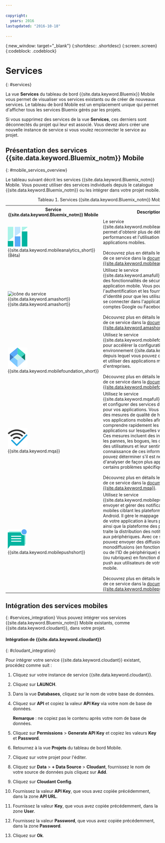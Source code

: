 ```yaml
---

copyright:
  years: 2016
lastupdated: "2016-10-18"

---
```

{:new_window: target="_blank"}
{:shortdesc: .shortdesc}
{:screen:.screen}
{:codeblock: .codeblock}

# Services
{: #services}

La vue **Services** du tableau de bord {{site.data.keyword.Bluemix}} Mobile vous permet de visualiser vos services existants ou de créer de nouveaux services. Le tableau de bord Mobile est un emplacement unique qui permet d'afficher tous les services Bluemix gérés par les projets.  

Si vous supprimez des services de la vue **Services**, ces derniers sont déconnectés du projet qui leur est associé. Vous devez alors créer une nouvelle instance de service si vous voulez reconnecter le service au projet.

## Présentation des services {{site.data.keyword.Bluemix_notm}} Mobile
{: #mobile_services_overview}

Le tableau suivant décrit les services {{site.data.keyword.Bluemix_notm}} Mobile. Vous pouvez utiliser des services individuels depuis le catalogue {{site.data.keyword.Bluemix_notm}} ou les intégrer dans votre projet mobile.

<table summary="Ce tableau décrit les services {{site.data.keyword.Bluemix_notm}} Mobile et fournit des liens vers la documentation des services">
<caption>Tableau 1. Services {{site.data.keyword.Bluemix_notm}} Mobile</caption>
<th>Service {{site.data.keyword.Bluemix_notm}} Mobile</th>
<th>Description</th>
<tr>
<td> <img src="images/mobile_analytics_icon.png" alt="icône {{site.data.keyword.mobileanalytics_short}}"><br/>{{site.data.keyword.mobileanalytics_short}} (Bêta)</td>
<td valign="top">Le service {{site.data.keyword.mobileanalytics_full}} permet d'obtenir plus de détails sur les performances et l'utilisation de vos applications mobiles.<br/><br/> Découvrez plus en détails le fonctionnement de ce service dans la <a href="/docs/services/mobileanalytics/index.html" alt="lien vers la documentation {{site.data.keyword.mobileanalytics_short}}">documentation {{site.data.keyword.mobileanalytics_short}}</a>.
</td>
</tr>
<tr>
<td><img src="images/authentication_icon
.png" alt="icône du service {{site.data.keyword.amashort}}"><br/>{{site.data.keyword.amashort}}</td>
<td valign="top">Utilisez le service {{site.data.keyword.amafull}}  pour ajouter des fonctionnalités de sécurité à votre application mobile. Vous pouvez configurer l'authentification et les fournisseurs d'identité pour que les utilisateurs puissent se connecter dans l'application avec leurs comptes Google ou Facebook existants.<br/><br/>
Découvrez plus en détails le fonctionnement de ce service dans la <a href="/docs/services/mobileaccess/index.html" alt="lien vers la documentation {{site.data.keyword.amashort}}">documentation {{site.data.keyword.amashort}}</a>.</td>
</tr>
<tr>
<td><img src="images/MFPFoundation_icon.png" alt="icône du service {{site.data.keyword.mobilefoundation_short}}"><br/>{{site.data.keyword.mobilefoundation_short}}</td>
<td valign="top">Utilisez le service {{site.data.keyword.mobilefoundation_long}} pour accélérer la configuration d'un environnement {{site.data.keyword.mfp_full}} depuis lequel vous pouvez développer, tester et utiliser des applications mobiles d'entreprises.<br/><br/>
Découvrez plus en détails le fonctionnement de ce service dans la <a href="/docs/services/mobilefoundation/index.html" alt="lien vers la documentation {{site.data.keyword.mobilefoundation_short}}">documentation {{site.data.keyword.mobilefoundation_short}}</a>.</td>
</tr>
<tr>
<td><img src="images/mqa_icon.png" alt="icône du service {{site.data.keyword.mqa}}"><br/>{{site.data.keyword.mqa}}</td>
<td valign="top">Utilisez le service {{site.data.keyword.mqafull}} pour découvrir et configurer des services de qualité mobile pour vos applications. Vous pouvez afficher des mesures de qualité de haut niveau pour vos applications mobiles afin de pouvoir comprendre rapidement les problèmes des applications sur lesquelles vous travaillez. Ces mesures incluent des informations sur les pannes, les bogues, les commentaires des utilisateurs et leur sentiment. En prenant connaissance de ces informations, vous pouvez déterminer s'il est nécessaire d'analyser de façon plus approfondie certains problèmes spécifiques.<br/><br/>
Découvrez plus en détails le fonctionnement de ce service dans la <a href="/docs/services/MobileQualityAssurance/index.html" alt="lien vers la documentation {{site.data.keyword.mqa}}">documentation {{site.data.keyword.mqa}}</a>.</td>
</tr>
<tr>
<td><img src="images/push_icon.png" alt="Icône Push Notifications"><br/>{{site.data.keyword.mobilepushshort}}</td>
<td valign="top">Utilisez le service {{site.data.keyword.mobilepushfull}} pour envoyer et gérer des notifications push mobiles ciblant les plateformes iOS et Android. Il gère le mappage des utilisateurs de votre application à leurs périphériques ainsi que la plateforme des périphériques, et traite la distribution des notifications push aux périphériques. Avec ce service, vous pouvez envoyer des diffusions, des monodiffusions (en fonction de l'ID utilisateur ou de l'ID de périphérique) et des étiquettes (ou rubriques) en fonction de notifications push aux utilisateurs de votre application mobile.<br/><br/>
Découvrez plus en détails le fonctionnement de ce service dans la <a href="/docs/services/mobilepush/index.html" alt="lien vers la documentation {{site.data.keyword.mobilepushshort}}">documentation {{site.data.keyword.mobilepushshort}}</a>.</td>
</table>

## Intégration des services mobiles
{: #services_integration}
Vous pouvez intégrer vos services {{site.data.keyword.Bluemix_notm}} Mobile existants, comme {{site.data.keyword.cloudant}}, dans votre projet.


#### Intégration de {{site.data.keyword.cloudant}}
{: #cloudant_integration}

Pour intégrer votre service {{site.data.keyword.cloudant}} existant, procédez comme suit :

1. Cliquez sur votre instance de service {{site.data.keyword.cloudant}}.
2. Cliquez sur **LAUNCH**.
3. Dans la vue **Databases**, cliquez sur le nom de votre base de données.
4. Cliquez sur **API** et copiez la valeur **API Key** via votre nom de base de données.

   **Remarque** : ne copiez pas le contenu après votre nom de base de données.

5. Cliquez sur **Permissions** > **Generate API Key** et copiez les valeurs **Key** et **Password**.
6. Retournez à la vue **Projets** du tableau de bord Mobile.
7. Cliquez sur votre projet pour l'éditer.
8. Cliquez sur **Data** > **+ Data Source** > **Cloudant**, fournissez le nom de votre source de données puis cliquez sur **Add**.
9. Cliquez sur **Cloudant Config**.
10. Fournissez la valeur **API Key**, que vous avez copiée précédemment, dans la zone **API URL**.
11. Fournissez la valeur **Key**, que vous avez copiée précédemment, dans la zone **User**.
12. Fournissez la valeur **Password**, que vous avez copiée précédemment, dans la zone **Password**.
13. Cliquez sur **Ok**.
